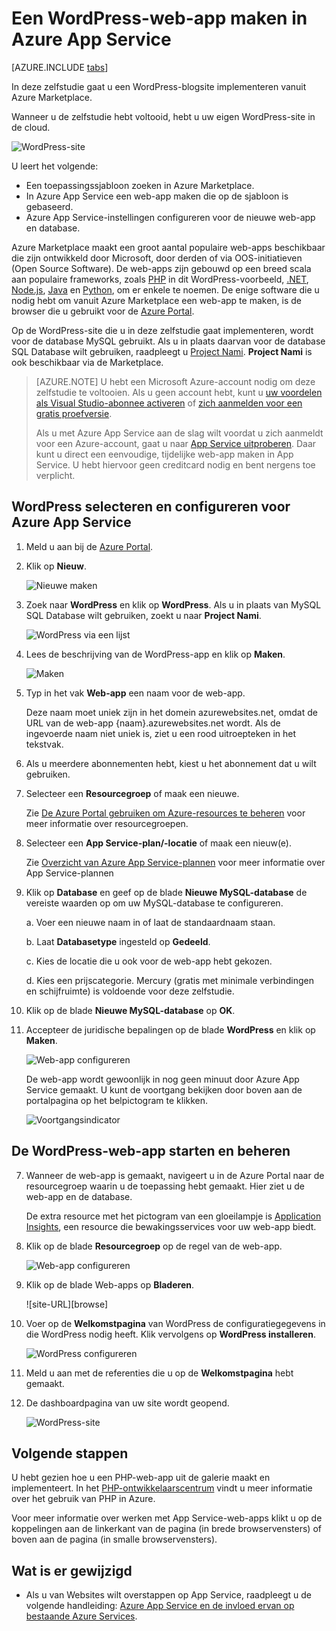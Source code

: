 <properties
    pageTitle="Een WordPress-web-app maken in Azure App Service | Microsoft Azure"
    description="Ontdek hoe u via de Azure Portal een nieuwe Azure-web-app maakt voor een WordPress-blog."
    services="app-service\web"
    documentationCenter="php"
    authors="rmcmurray"
    manager="wpickett"
    editor=""/>

<tags
    ms.service="app-service-web"
    ms.workload="na"
    ms.tgt_pltfrm="na"
    ms.devlang="PHP"
    ms.topic="hero-article"
    ms.date="04/08/2016"
    ms.author="robmcm"/>

# Een WordPress-web-app maken in Azure App Service

[AZURE.INCLUDE [tabs](../../includes/app-service-web-get-started-nav-tabs.md)]

In deze zelfstudie gaat u een WordPress-blogsite implementeren vanuit Azure Marketplace.

Wanneer u de zelfstudie hebt voltooid, hebt u uw eigen WordPress-site in de cloud.

![WordPress-site](./media/web-sites-php-web-site-gallery/wpdashboard.png)

U leert het volgende:

* Een toepassingssjabloon zoeken in Azure Marketplace.
* In Azure App Service een web-app maken die op de sjabloon is gebaseerd.
* Azure App Service-instellingen configureren voor de nieuwe web-app en database.

Azure Marketplace maakt een groot aantal populaire web-apps beschikbaar die zijn ontwikkeld door Microsoft, door derden of via OOS-initiatieven (Open Source Software). De web-apps zijn gebouwd op een breed scala aan populaire frameworks, zoals [PHP](/develop/nodejs/) in dit WordPress-voorbeeld, [.NET](/develop/net/), [Node.js](/develop/nodejs/), [Java](/develop/java/) en [Python](/develop/python/), om er enkele te noemen. De enige software die u nodig hebt om vanuit Azure Marketplace een web-app te maken, is de browser die u gebruikt voor de [Azure Portal](https://portal.azure.com/). 

Op de WordPress-site die u in deze zelfstudie gaat implementeren, wordt voor de database MySQL gebruikt. Als u in plaats daarvan voor de database SQL Database wilt gebruiken, raadpleegt u [Project Nami](http://projectnami.org/). **Project Nami** is ook beschikbaar via de Marketplace.

> [AZURE.NOTE]
> U hebt een Microsoft Azure-account nodig om deze zelfstudie te voltooien. Als u geen account hebt, kunt u [uw voordelen als Visual Studio-abonnee activeren](/pricing/member-offers/msdn-benefits-details/?WT.mc_id=A261C142F) of [zich aanmelden voor een gratis proefversie](/en-us/pricing/free-trial/?WT.mc_id=A261C142F).
>
> Als u met Azure App Service aan de slag wilt voordat u zich aanmeldt voor een Azure-account, gaat u naar [App Service uitproberen](http://go.microsoft.com/fwlink/?LinkId=523751). Daar kunt u direct een eenvoudige, tijdelijke web-app maken in App Service. U hebt hiervoor geen creditcard nodig en bent nergens toe verplicht.

## WordPress selecteren en configureren voor Azure App Service

1. Meld u aan bij de [Azure Portal](https://portal.azure.com/).

2. Klik op **Nieuw**.
    
    ![Nieuwe maken][5]
    
3. Zoek naar **WordPress** en klik op **WordPress**. Als u in plaats van MySQL SQL Database wilt gebruiken, zoekt u naar **Project Nami**.

    ![WordPress via een lijst][7]
    
5. Lees de beschrijving van de WordPress-app en klik op **Maken**.

    ![Maken](./media/web-sites-php-web-site-gallery/create.png)

4. Typ in het vak **Web-app** een naam voor de web-app.

    Deze naam moet uniek zijn in het domein azurewebsites.net, omdat de URL van de web-app {naam}.azurewebsites.net wordt. Als de ingevoerde naam niet uniek is, ziet u een rood uitroepteken in het tekstvak.

8. Als u meerdere abonnementen hebt, kiest u het abonnement dat u wilt gebruiken. 

5. Selecteer een **Resourcegroep** of maak een nieuwe.

    Zie [De Azure Portal gebruiken om Azure-resources te beheren](../resource-group-portal.md) voor meer informatie over resourcegroepen.

5. Selecteer een **App Service-plan/-locatie** of maak een nieuw(e).

    Zie [Overzicht van Azure App Service-plannen](../azure-web-sites-web-hosting-plans-in-depth-overview.md) voor meer informatie over App Service-plannen 

7. Klik op **Database** en geef op de blade **Nieuwe MySQL-database** de vereiste waarden op om uw MySQL-database te configureren.

    a. Voer een nieuwe naam in of laat de standaardnaam staan.

    b. Laat **Databasetype** ingesteld op **Gedeeld**.

    c. Kies de locatie die u ook voor de web-app hebt gekozen.

    d. Kies een prijscategorie. Mercury (gratis met minimale verbindingen en schijfruimte) is voldoende voor deze zelfstudie.

8. Klik op de blade **Nieuwe MySQL-database** op **OK**. 

8. Accepteer de juridische bepalingen op de blade **WordPress** en klik op **Maken**. 

    ![Web-app configureren](./media/web-sites-php-web-site-gallery/configure.png)

    De web-app wordt gewoonlijk in nog geen minuut door Azure App Service gemaakt. U kunt de voortgang bekijken door boven aan de portalpagina op het belpictogram te klikken.

    ![Voortgangsindicator](./media/web-sites-php-web-site-gallery/progress.png)

## De WordPress-web-app starten en beheren
    
7. Wanneer de web-app is gemaakt, navigeert u in de Azure Portal naar de resourcegroep waarin u de toepassing hebt gemaakt. Hier ziet u de web-app en de database.

    De extra resource met het pictogram van een gloeilampje is [Application Insights](/services/application-insights/), een resource die bewakingsservices voor uw web-app biedt.

1. Klik op de blade **Resourcegroep** op de regel van de web-app.

    ![Web-app configureren](./media/web-sites-php-web-site-gallery/resourcegroup.png)

2. Klik op de blade Web-apps op **Bladeren**.

    ![site-URL][browse]

3. Voer op de **Welkomstpagina** van WordPress de configuratiegegevens in die WordPress nodig heeft. Klik vervolgens op **WordPress installeren**.

    ![WordPress configureren](./media/web-sites-php-web-site-gallery/wpconfigure.png)

4. Meld u aan met de referenties die u op de **Welkomstpagina** hebt gemaakt.  

5. De dashboardpagina van uw site wordt geopend.    

    ![WordPress-site](./media/web-sites-php-web-site-gallery/wpdashboard.png)

## Volgende stappen

U hebt gezien hoe u een PHP-web-app uit de galerie maakt en implementeert. In het [PHP-ontwikkelaarscentrum](/develop/php/) vindt u meer informatie over het gebruik van PHP in Azure.

Voor meer informatie over werken met App Service-web-apps klikt u op de koppelingen aan de linkerkant van de pagina (in brede browservensters) of boven aan de pagina (in smalle browservensters). 

## Wat is er gewijzigd
* Als u van Websites wilt overstappen op App Service, raadpleegt u de volgende handleiding: [Azure App Service en de invloed ervan op bestaande Azure Services](http://go.microsoft.com/fwlink/?LinkId=529714).

[5]: ./media/web-sites-php-web-site-gallery/startmarketplace.png
[7]: ./media/web-sites-php-web-site-gallery/search-web-app.png
[bladeren]: ./media/web-sites-php-web-site-gallery/browse-web.png



<!--HONumber=Jun16_HO2-->


